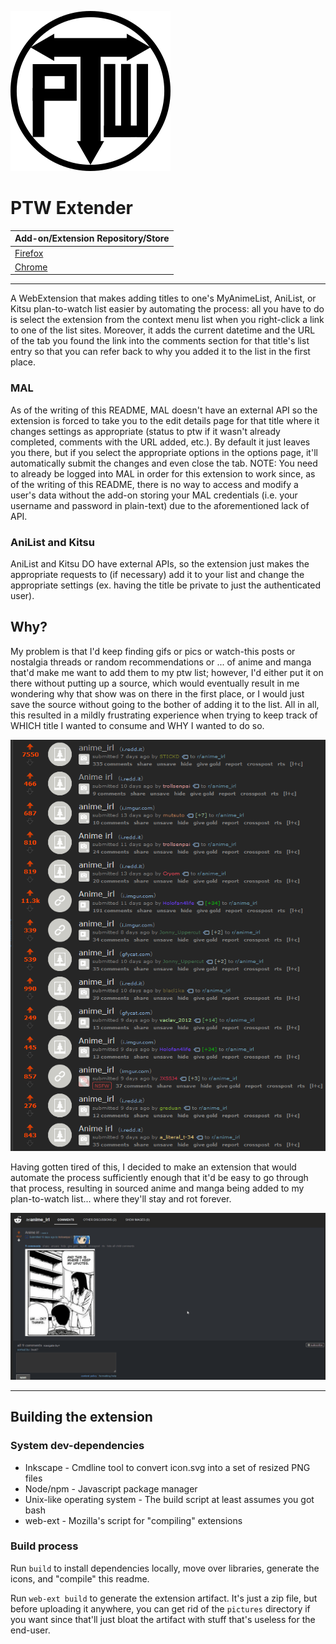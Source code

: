 ![PTW Extender Icon](icons/icon.svg "PTW Extender Icon")

# PTW Extender

| Add-on/Extension Repository/Store |
| --- |
| [Firefox](https://addons.mozilla.org/en-US/firefox/addon/ptw-extender/) |
| [Chrome](https://chrome.google.com/webstore/detail/ptw-extender/cbllkljhggikogmnnfiihcbgenkmjanh)

---

A WebExtension that makes adding titles to one's MyAnimeList, AniList, or Kitsu plan-to-watch list easier by automating the process: all you have to do is select the extension from the context menu list when you right-click a link to one of the list sites.  Moreover, it adds the current datetime and the URL of the tab you found the link into the comments section for that title's list entry so that you can refer back to why you added it to the list in the first place.

### MAL
As of the writing of this README, MAL doesn't have an external API so the extension is forced to take you to the edit details page for that title where it changes settings as appropriate (status to ptw if it wasn't already completed, comments with the URL added, etc.).  By default it just leaves you there, but if you select the appropriate options in the options page, it'll automatically submit the changes and even close the tab.  NOTE: You need to already be logged into MAL in order for this extension to work since, as of the writing of this README, there is no way to access and modify a user's data without the add-on storing your MAL credentials (i.e. your username and password in plain-text) due to the aforementioned lack of API.

### AniList and Kitsu
AniList and Kitsu DO have external APIs, so the extension just makes the appropriate requests to (if necessary) add it to your list and change the appropriate settings (ex. having the title be private to just the authenticated user).

## Why?
My problem is that I'd keep finding gifs or pics or watch-this posts or nostalgia threads or random recommendations or ... of anime and manga that'd make me want to add them to my ptw list; however, I'd either put it on there without putting up a source, which would eventually result in me wondering why that show was on there in the first place, or I would just save the source without going to the bother of adding it to the list.  All in all, this resulted in a mildly frustrating experience when trying to keep track of WHICH title I wanted to consume and WHY I wanted to do so.

![The Problem](the_problem.png "The Problem")

Having gotten tired of this, I decided to make an extension that would automate the process sufficiently enough that it'd be easy to go through that process, resulting in sourced anime and manga being added to my plan-to-watch list... where they'll stay and rot forever. 

![The Solution](the_solution.gif "The Solution")

---

## Building the extension
### System dev-dependencies
  * Inkscape - Cmdline tool to convert icon.svg into a set of resized PNG files
  * Node/npm - Javascript package manager
  * Unix-like operating system - The build script at least assumes you got bash
  * web-ext - Mozilla's script for "compiling" extensions

### Build process
Run `build` to install dependencies locally, move over libraries, generate the icons, and "compile" this readme.

Run `web-ext build` to generate the extension artifact.  It's just a zip file, but before uploading it anywhere, you can get rid of the `pictures` directory if you want since that'll just bloat the artifact with stuff that's useless for the end-user.
